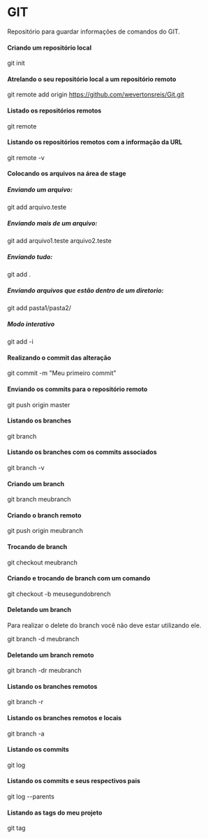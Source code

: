 # GIT
Repositório para guardar informações de comandos do GIT.

#### Criando um repositório local

git init

#### Atrelando o seu repositório local a um repositório remoto

git remote add origin https://github.com/wevertonsreis/Git.git

#### Listado os repositórios remotos

git remote

#### Listando os repositórios remotos com a informação da URL

git remote -v

#### Colocando os arquivos na área de stage

##### Enviando um arquivo:
git add arquivo.teste

##### Enviando mais de um arquivo:
git add arquivo1.teste arquivo2.teste

##### Enviando tudo:
git add .

##### Enviando arquivos que estão dentro de um diretorio:
git add pasta1/pasta2/

##### Modo interativo
git add -i

#### Realizando o commit das alteração

git commit -m "Meu primeiro commit"

#### Enviando os commits para o repositório remoto

git push origin master

#### Listando os branches

git branch

#### Listando os branches com os commits associados

git branch -v 

#### Criando um branch

git branch meubranch 

#### Criando o branch remoto

git push origin meubranch

#### Trocando de branch

git checkout meubranch

#### Criando e trocando de branch com um comando

git checkout -b meusegundobrench 

#### Deletando um branch

Para realizar o delete do branch você não deve estar utilizando ele.

git branch -d meubranch

#### Deletando um branch remoto

git branch -dr meubranch

#### Listando os branches remotos

git branch -r

#### Listando os branches remotos e locais

git branch -a

#### Listando os commits

git log

#### Listando os commits e seus respectivos pais

git log --parents

#### Listando as tags do meu projeto

git tag
